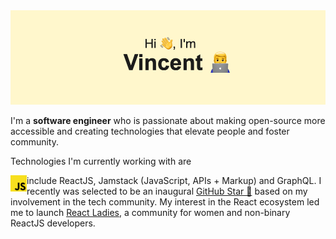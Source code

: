 <img src="imgassets/download (6).png">

I'm a **software engineer** who is passionate about making open-source more accessible and creating technologies that elevate people and foster community. 

Technologies I'm currently working with are 
<div>
<img align="left" alt="HTML5" width="26px" src="imgassets/Javscript Logo.png" />
<div>


include ReactJS, Jamstack (JavaScript, APIs + Markup) and GraphQL. I recently was selected to be an inaugural <a href="https://stars.github.com/">GitHub Star 🌟</a> based on my involvement in the tech community.  My interest in the React ecosystem led me to launch <a href="https://www.meetup.com/React-Ladies/">React Ladies</a>, a community for women and non-binary ReactJS developers.

